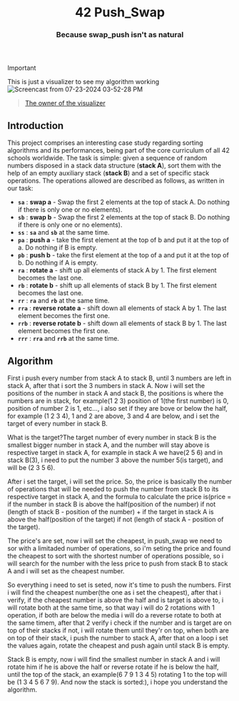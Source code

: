 <div align="Center">
	<h1>42 Push_Swap</h1>
<h3>Because swap_push isn't as natural<br><br><br>
</h3>
</div>

> [!IMPORTANT]  
> This is just a visualizer to see my algorithm working
![Screencast from 07-23-2024 03-52-28 PM](https://github.com/user-attachments/assets/f684590c-5e65-4f76-ac0d-fa346cc67097)
> ><p><a href="https://github.com/o-reo/push_swap_visualizer">The owner of the visualizer</a></p>

## Introduction

This project comprises an interesting case study regarding sorting algorithms and its performances, being part of the core curriculum of all 42 schools worldwide. The task is simple: given a sequence of random numbers disposed in a stack data structure (**stack A**), sort them with the help of an empty auxiliary stack (**stack B**) and a set of specific stack operations. The operations allowed are described as follows, as written in our task:

- **`sa`** : **swap a** - Swap the first 2 elements at the top of stack A. Do nothing if there is only one or no elements).
- **`sb`** : **swap b** - Swap the first 2 elements at the top of stack B. Do nothing if there is only one or no elements).
- **`ss`** : **`sa`** and **`sb`** at the same time.
- **`pa`** : **push a** - take the first element at the top of b and put it at the top of a. Do nothing if B is empty.
- **`pb`** : **push b** - take the first element at the top of a and put it at the top of b. Do nothing if A is empty.
- **`ra`** : **rotate a** - shift up all elements of stack A by 1. The first element becomes the last one.
- **`rb`** : **rotate b** - shift up all elements of stack B by 1. The first element becomes the last one.
- **`rr`** : **`ra`** and **`rb`** at the same time.
- **`rra`** : **reverse rotate a** - shift down all elements of stack A by 1. The last element becomes the first one.
- **`rrb`** : **reverse rotate b** - shift down all elements of stack B by 1. The last element becomes the first one.
- **`rrr`** : **`rra`** and **`rrb`** at the same time.

## Algorithm 

First i push every number from stack A to stack B, until 3 numbers are left in stack A, after that i sort the 3 numbers in stack A.
Now i will set the positions of the number in stack A and stack B, the positions is where the numbers are in stack, for example(1 2 3) position of 1(the first number) is 0, position of number 2 is 1, etc..., i also set if they are bove or below the half, for example (1 2 3 4), 1 and 2 are above, 3 and 4 are below, and i set the target of every number in stack B.

What is the target?The target number of every number in stack B is the smallest bigger number in stack A, and the number will stay above is respective target in stack A, for example in stack A we have(2 5 6) and in stack B(3), i need to put the number 3 above the number 5(is target), and will be (2 3 5 6).


After i set the target, i will set the price.
So, the price is basically the number of operations that will be needed to push the number from stack B to its respective target in stack A, and the formula to calculate the price is(price = if the number in stack B is above the half(position of the number) if not (length of stack B - position of the number) + if the target in stack A is above the half(position of the target) if not (length of stack A - position of the target).

The price's are set, now i will set the cheapest, in push_swap we need to sor with a limitaded number of operations, so i'm seting the price and found the cheapest to sort with the shortest number of operations possible, so i will search for the number with the less price to push from stack B to stack A and i will set as the cheapest number.

So everything i need to set is seted, now it's time to push the numbers.
First i will find the cheapest number(the one as i set the cheapest), after that i verify, if the cheapest number is above the half and is target is above to, i will rotate both at the same time, so that way i will do 2 rotations with 1 operation, if both are below the media i will do a reverse rotate to both at the same timem, after that 2 verify i check if the number and is target are on top of their stacks if not, i will rotate them until they'r on top, when both are on top of their stack, i push the number to stack A, after that on a loop i set the values again, rotate the cheapest and push again until stack B is empty.

Stack B is empty, now i will find the smallest number in stack A and i will rotate him if he is above the half or reverse rotate if he is below the half, until the top of the stack, an example(6 7 9 1 3 4 5) rotating 1 to the top will be (1 3 4 5 6 7 9).
And now the stack is sorted:), i hope you understand the algorithm.
